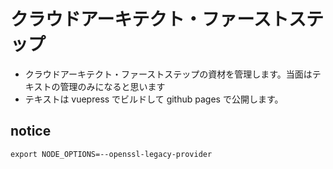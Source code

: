 クラウドアーキテクト・ファーストステップ
==

- クラウドアーキテクト・ファーストステップの資材を管理します。当面はテキストの管理のみになると思います
- テキストは vuepress でビルドして github pages で公開します。

## notice
```
export NODE_OPTIONS=--openssl-legacy-provider
```